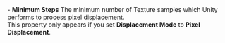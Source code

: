 <tr>
<td>- <strong>Minimum Steps</strong></td>
<td></td>
<td></td>
<td>The minimum number of Texture samples which Unity performs to process pixel displacement.<br/>This property only appears if you set <strong>Displacement Mode</strong> to <strong>Pixel Displacement</strong>.</td>
</tr>

